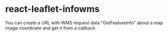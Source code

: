 # react-leaflet-infowms
You can create a URL with WMS request data "GetFeatureInfo" about a map image coordinate and get it from a callback
